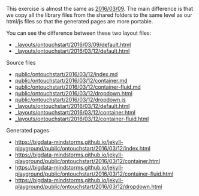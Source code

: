This exercise is almost the same as [2016/03/09](https://github.com/bigdata-mindstorms/jekyll-playground/tree/gh-pages/public/ontouchstart/2016/03/09). The main difference is that we copy all the library files from the shared folders to the same level as our html/js files so that the 
generated pages are more portable.

You can see the difference between these two layout files:

- [_layouts/ontouchstart/2016/03/09/default.html](https://github.com/bigdata-mindstorms/jekyll-playground/blob/gh-pages/_layouts/ontouchstart/2016/03/09/default.html)
- [_layouts/ontouchstart/2016/03/12/default.html](https://github.com/bigdata-mindstorms/jekyll-playground/blob/gh-pages/_layouts/ontouchstart/2016/03/12/default.html)

Source files

- [public/ontouchstart/2016/03/12/index.md](https://github.com/bigdata-mindstorms/jekyll-playground/blob/gh-pages/public/ontouchstart/2016/03/12/index.md)
- [public/ontouchstart/2016/03/12/container.md](https://github.com/bigdata-mindstorms/jekyll-playground/blob/gh-pages/public/ontouchstart/2016/03/12/container.md)
- [public/ontouchstart/2016/03/12/container-fluid.md](https://github.com/bigdata-mindstorms/jekyll-playground/blob/gh-pages/public/ontouchstart/2016/03/12/container-fluid.md)
- [public/ontouchstart/2016/03/12/dropdown.html](https://github.com/bigdata-mindstorms/jekyll-playground/blob/gh-pages/public/ontouchstart/2016/03/12/dropdown.html)
- [public/ontouchstart/2016/03/12/dropdown.js](https://github.com/bigdata-mindstorms/jekyll-playground/blob/gh-pages/public/ontouchstart/2016/03/12/dropdown.js)
- [_layouts/ontouchstart/2016/03/12/default.html](https://github.com/bigdata-mindstorms/jekyll-playground/blob/gh-pages/_layouts/ontouchstart/2016/03/12/default.html)
- [_layouts/ontouchstart/2016/03/12/container.html](https://github.com/bigdata-mindstorms/jekyll-playground/blob/gh-pages/_layouts/ontouchstart/2016/03/12/container.html)
- [_layouts/ontouchstart/2016/03/12/container-fluid.html](https://github.com/bigdata-mindstorms/jekyll-playground/blob/gh-pages/_layouts/ontouchstart/2016/03/12/container-fluid.html)

Generated pages

- https://bigdata-mindstorms.github.io/jekyll-playground/public/ontouchstart/2016/03/12/index.html
- https://bigdata-mindstorms.github.io/jekyll-playground/public/ontouchstart/2016/03/12/container.html
- https://bigdata-mindstorms.github.io/jekyll-playground/public/ontouchstart/2016/03/12/container-fluid.html
- https://bigdata-mindstorms.github.io/jekyll-playground/public/ontouchstart/2016/03/12/dropdown.html

